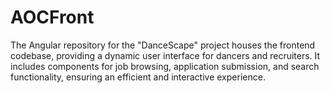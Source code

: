 # AOCFront
The Angular repository for the "DanceScape" project houses the frontend codebase, providing a dynamic user interface for dancers and recruiters. It includes components for job browsing, application submission, and search functionality, ensuring an efficient and interactive experience.
